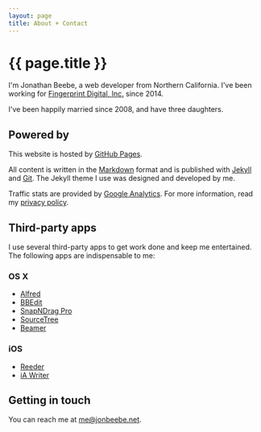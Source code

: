 ```yaml
---
layout: page
title: About + Contact
---
```


# {{ page.title }}

I'm Jonathan Beebe, a web developer from Northern California. I've been working for [Fingerprint Digital, Inc.][fingerprint] since 2014.

I've been happily married since 2008, and have three daughters.

## Powered by

This website is hosted by [GitHub Pages](https://pages.github.com).

All content is written in the [Markdown](https://daringfireball.net/projects/markdown/) format and is published with [Jekyll](http://jekyllrb.com) and [Git](https://git-scm.com). The Jekyll theme I use was designed and developed by me.

Traffic stats are provided by [Google Analytics](https://www.google.com/analytics/). For more information, read my [privacy policy](/privacy).

## Third-party apps

I use several third-party apps to get work done and keep me entertained. The following apps are indispensable to me:

### OS X

* [Alfred](https://www.alfredapp.com)
* [BBEdit](http://www.barebones.com/products/bbedit/)
* [SnapNDrag Pro](http://www.yellowmug.com/snapndrag/)
* [SourceTree](https://www.sourcetreeapp.com)
* [Beamer](https://beamer-app.com)

### iOS

* [Reeder](http://reederapp.com)
* [iA Writer](http://www.iawriter.com/)

## Getting in touch

You can reach me at [me@jonbeebe.net][email].

[email]: mailto:me@jonbeebe.net
[fingerprint]: http://www.fingerprintplay.com/
